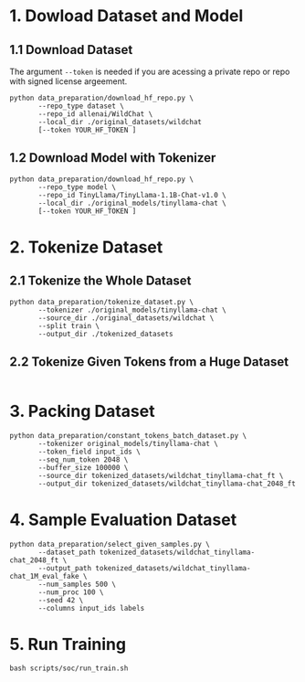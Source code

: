 # 1. Dowload Dataset and Model
## 1.1 Download Dataset
The argument `--token` is needed if you are acessing a private repo or repo with signed license argeement.
```
python data_preparation/download_hf_repo.py \
       --repo_type dataset \
       --repo_id allenai/WildChat \
       --local_dir ./original_datasets/wildchat
       [--token YOUR_HF_TOKEN ]
```
## 1.2 Download Model with Tokenizer
```
python data_preparation/download_hf_repo.py \
       --repo_type model \
       --repo_id TinyLlama/TinyLlama-1.1B-Chat-v1.0 \
       --local_dir ./original_models/tinyllama-chat \
       [--token YOUR_HF_TOKEN ]
```

# 2. Tokenize Dataset
## 2.1 Tokenize the Whole Dataset
```
python data_preparation/tokenize_dataset.py \
       --tokenizer ./original_models/tinyllama-chat \
       --source_dir ./original_datasets/wildchat \
       --split train \
       --output_dir ./tokenized_datasets 
```
## 2.2 Tokenize Given Tokens from a Huge Dataset
```

```

# 3. Packing Dataset
```
python data_preparation/constant_tokens_batch_dataset.py \
       --tokenizer original_models/tinyllama-chat \
       --token_field input_ids \
       --seq_num_token 2048 \
       --buffer_size 100000 \
       --source_dir tokenized_datasets/wildchat_tinyllama-chat_ft \
       --output_dir tokenized_datasets/wildchat_tinyllama-chat_2048_ft
```

# 4. Sample Evaluation Dataset
```
python data_preparation/select_given_samples.py \
       --dataset_path tokenized_datasets/wildchat_tinyllama-chat_2048_ft \
       --output_path tokenized_datasets/wildchat_tinyllama-chat_1M_eval_fake \
       --num_samples 500 \
       --num_proc 100 \
       --seed 42 \
       --columns input_ids labels
```

# 5. Run Training
```
bash scripts/soc/run_train.sh
```